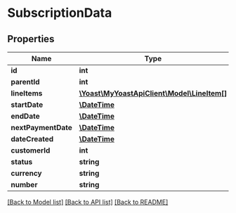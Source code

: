 # SubscriptionData

## Properties
Name | Type | Description | Notes
------------ | ------------- | ------------- | -------------
**id** | **int** |  | 
**parentId** | **int** |  | 
**lineItems** | [**\Yoast\MyYoastApiClient\Model\LineItem[]**](LineItem.md) |  | 
**startDate** | [**\DateTime**](\DateTime.md) |  | 
**endDate** | [**\DateTime**](\DateTime.md) |  | [optional] 
**nextPaymentDate** | [**\DateTime**](\DateTime.md) |  | [optional] 
**dateCreated** | [**\DateTime**](\DateTime.md) |  | 
**customerId** | **int** |  | 
**status** | **string** |  | 
**currency** | **string** |  | 
**number** | **string** |  | 

[[Back to Model list]](../../README.md#documentation-for-models) [[Back to API list]](../../README.md#documentation-for-api-endpoints) [[Back to README]](../../README.md)

